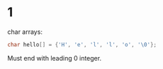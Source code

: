 # 1

char arrays: 

```cpp
char hello[] = {'H', 'e', 'l', 'l', 'o', '\0'};
```

Must end with leading 0 integer.
